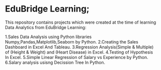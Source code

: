 # EduBridge Learning;
This repository contains projects which were created at the time of learning Data Analytics from EduBridge Learning:

1.Sales Data Analysis using Python libraries Numpy,Pandas,Matplotlib,Seaborn by Python.
2.Creating the Sales Dashboard in Excel And Tableau.
3.Regression Analysis(Simple & Multiple) of (Height & Weight) and (Heart Disease) in Excel.
4.Testing of Hypothesis In Excel.
5.Simple Linear Regression of Salary vs Experience by Python.
6.Salary analysis usisng Decission Tree In Python.
